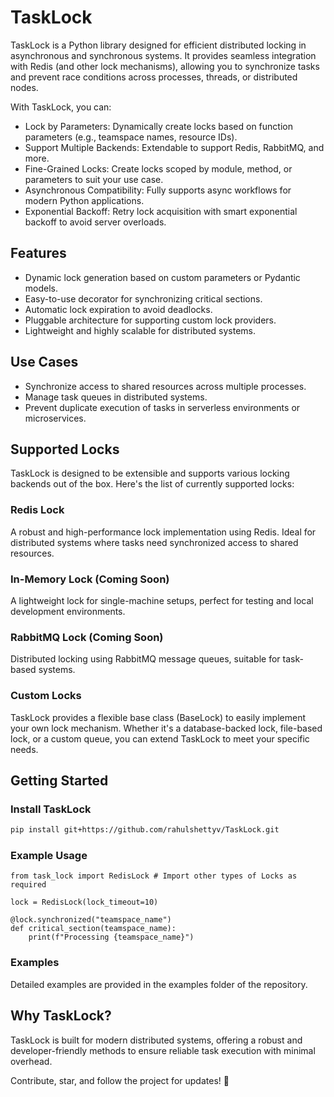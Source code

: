 # TaskLock
TaskLock is a Python library designed for efficient distributed locking in asynchronous and synchronous systems. It provides seamless integration with Redis (and other lock mechanisms), allowing you to synchronize tasks and prevent race conditions across processes, threads, or distributed nodes.

With TaskLock, you can:

- Lock by Parameters: Dynamically create locks based on function parameters (e.g., teamspace names, resource IDs).
- Support Multiple Backends: Extendable to support Redis, RabbitMQ, and more.
- Fine-Grained Locks: Create locks scoped by module, method, or parameters to suit your use case.
- Asynchronous Compatibility: Fully supports async workflows for modern Python applications.
- Exponential Backoff: Retry lock acquisition with smart exponential backoff to avoid server overloads.

## Features

- Dynamic lock generation based on custom parameters or Pydantic models.
- Easy-to-use decorator for synchronizing critical sections.
- Automatic lock expiration to avoid deadlocks.
- Pluggable architecture for supporting custom lock providers.
- Lightweight and highly scalable for distributed systems.

## Use Cases

- Synchronize access to shared resources across multiple processes.
- Manage task queues in distributed systems.
- Prevent duplicate execution of tasks in serverless environments or microservices.

## Supported Locks
TaskLock is designed to be extensible and supports various locking backends out of the box. Here's the list of currently supported locks:

### Redis Lock
A robust and high-performance lock implementation using Redis. Ideal for distributed systems where tasks need synchronized access to shared resources.

### In-Memory Lock (Coming Soon)
A lightweight lock for single-machine setups, perfect for testing and local development environments.

### RabbitMQ Lock (Coming Soon)
Distributed locking using RabbitMQ message queues, suitable for task-based systems.

### Custom Locks
TaskLock provides a flexible base class (BaseLock) to easily implement your own lock mechanism. Whether it's a database-backed lock, file-based lock, or a custom queue, you can extend TaskLock to meet your specific needs.

## Getting Started

### Install TaskLock

```bash
pip install git+https://github.com/rahulshettyv/TaskLock.git
```

### Example Usage

```
from task_lock import RedisLock # Import other types of Locks as required

lock = RedisLock(lock_timeout=10)

@lock.synchronized("teamspace_name")
def critical_section(teamspace_name):
    print(f"Processing {teamspace_name}")
```

### Examples
Detailed examples are provided in the examples folder of the repository.

## Why TaskLock?
TaskLock is built for modern distributed systems, offering a robust and developer-friendly methods to ensure reliable task execution with minimal overhead.

Contribute, star, and follow the project for updates! 🚀

